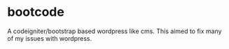 bootcode
========

A codeigniter/bootstrap based wordpress like cms.
This aimed to fix many of my issues with wordpress.

